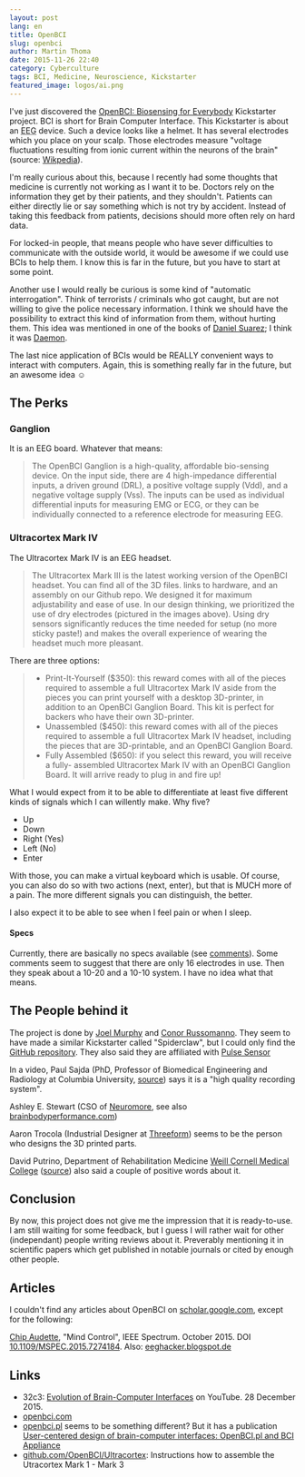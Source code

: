 ```yaml
---
layout: post
lang: en
title: OpenBCI
slug: openbci
author: Martin Thoma
date: 2015-11-26 22:40
category: Cyberculture
tags: BCI, Medicine, Neuroscience, Kickstarter
featured_image: logos/ai.png
---
```

I've just discovered the
[OpenBCI: Biosensing for Everybody](https://www.kickstarter.com/projects/openbci/openbci-biosensing-for-everybody) Kickstarter project. BCI is short for Brain Computer
Interface. This Kickstarter is about an
<abbr title="Electroencephalography">EEG</abbr> device. Such a device looks
like a helmet. It has several electrodes which you place on your scalp. Those
electrodes measure "voltage fluctuations resulting from ionic current within
the neurons of the brain" (source: [Wikpedia](https://en.wikipedia.org/wiki/Electroencephalography)).

I'm really curious about this, because I recently had some thoughts that
medicine is currently not working as I want it to be. Doctors rely on the
information they get by their patients, and they shouldn't. Patients can either
directly lie or say something which is not try by accident. Instead of taking
this feedback from patients, decisions should more often rely on hard data.

For locked-in people, that means people who have sever difficulties to
communicate with the outside world, it would be awesome if we could use BCIs
to help them. I know this is far in the future, but you have to start at some
point.

Another use I would really be curious is some kind of "automatic
interrogation". Think of terrorists / criminals who got caught, but are not
willing to give the police necessary information. I think we should have the
possibility to extract this kind of information from them, without hurting
them. This idea was mentioned in one of the books of [Daniel Suarez](https://en.wikipedia.org/wiki/Daniel_Suarez_(author)); I think it was [Daemon](https://en.wikipedia.org/wiki/Daemon_(novel_series)).

The last nice application of BCIs would be REALLY convenient ways to interact
with computers. Again, this is something really far in the future, but an
awesome idea ☺


## The Perks

### Ganglion

It is an EEG board. Whatever that means:

> The OpenBCI Ganglion is a high-quality, affordable bio-sensing device. On the
> input side, there are 4 high-impedance differential inputs, a driven ground
> (DRL), a positive voltage supply (Vdd), and a negative voltage supply (Vss).
> The inputs can be used as individual differential inputs for measuring EMG or
> ECG, or they can be individually connected to a reference electrode for
> measuring EEG.


### Ultracortex Mark IV

The Ultracortex Mark IV is an EEG headset.

> The Ultracortex Mark III is the latest working version of the OpenBCI
> headset. You can find all of the 3D files. links to hardware, and an assembly
> on our Github repo. We designed it for maximum adjustability and ease of use.
> In our design thinking, we prioritized the use of dry electrodes (pictured in
> the images above). Using dry sensors significantly reduces the time needed
> for setup (no more sticky paste!) and makes the overall experience of wearing
> the headset much more pleasant.

There are three options:

> * Print-It-Yourself ($350): this reward comes with all of the pieces required
>   to assemble a full Ultracortex Mark IV aside from the pieces you can print
>   yourself with a desktop 3D-printer, in addition to an OpenBCI Ganglion Board.
>   This kit is perfect for backers who have their own 3D-printer.
> * Unassembled ($450): this reward comes with all of the pieces required to
>   assemble a full Ultracortex Mark IV headset, including the pieces that are
>   3D-printable, and an OpenBCI Ganglion Board.
> * Fully Assembled ($650): if you select this reward, you will receive a fully-
>   assembled Ultracortex Mark IV with an OpenBCI Ganglion Board. It will arrive
>   ready to plug in and fire up!

What I would expect from it to be able to differentiate at least five different
kinds of signals which I can willently make. Why five?

* Up
* Down
* Right (Yes)
* Left (No)
* Enter

With those, you can make a virtual keyboard which is usable. Of course, you can
also do so with two actions (next, enter), but that is MUCH more of a pain. The
more different signals you can distinguish, the better.

I also expect it to be able to see when I feel pain or when I sleep.


#### Specs

Currently, there are basically no specs available (see [comments](https://www.kickstarter.com/projects/openbci/openbci-biosensing-for-everybody/comments)). Some comments seem to suggest
that there are only 16&nbsp;electrodes in use. Then they speak about a 10-20
and a 10-10 system. I have no idea what that means.


## The People behind it
The project is done by [Joel Murphy](https://www.linkedin.com/in/joel-murphy-a402733)
and [Conor Russomanno](https://www.linkedin.com/in/conor-russomanno-90077425). They seem to have
made a similar Kickstarter called "Spiderclaw", but I could only find the
[GitHub repository](https://github.com/OpenBCI/Spiderclaw).
They also said they are affiliated with [Pulse Sensor](https://www.kickstarter.com/projects/1342192419/pulse-sensor-an-open-source-heart-rate-sensor-that)

In a video, Paul Sajda (PhD, Professor of Biomedical Engineering and Radiology at Columbia University, [source](http://bme.columbia.edu/paul-sajda)) says it is a "high quality recording system".

Ashley E. Stewart (CSO of [Neuromore](http://www.neuromore.com/team/), see also [brainbodyperformance.com](http://www.brainbodyperformance.com/aboutdrashleyestewart/dr-ashley-e-stewart/))

Aaron Trocola (Industrial Designer at [Threeform](http://threeformfashion.com/))
seems to be the person who designs the 3D printed parts.

David Putrino, Department of Rehabilitation Medicine [Weill Cornell Medical
College](https://en.wikipedia.org/wiki/Weill_Cornell_Medicine)
([source](http://www.burke.org/research/faculty/31)) also said a couple of
positive words about it.


## Conclusion

By now, this project does not give me the impression that it is ready-to-use.
I am still waiting for some feedback, but I guess I will rather wait for
other (independant) people writing reviews about it. Preverably mentioning it
in scientific papers which get published in notable journals or cited by enough
other people.


## Articles

I couldn't find any articles about OpenBCI on
<a href="https://scholar.google.de/">scholar.google.com</a>, except for the
following:

[Chip Audette](https://github.com/chipaudette), "Mind Control", IEEE Spectrum. October 2015.
DOI [10.1109/MSPEC.2015.7274184](http://ieeexplore.ieee.org/xpl/articleDetails.jsp?arnumber=7274184). Also: [eeghacker.blogspot.de](http://eeghacker.blogspot.de/)

## Links

* 32c3: [Evolution of Brain-Computer Interfaces](https://www.youtube.com/watch?v=en-TDIdeA_g) on YouTube. 28 December 2015.
* [openbci.com](http://openbci.com/)
* [openbci.pl](http://braintech.pl/openbci-pl/) seems to be something different?
  But it has a publication [User-centered design of brain-computer interfaces: OpenBCI.pl and BCI Appliance](http://dx.doi.org/10.2478/v10175-012-0054-1)
* [github.com/OpenBCI/Ultracortex](https://github.com/OpenBCI/Ultracortex):
  Instructions how to assemble the Utracortex Mark&nbsp;1 - Mark&nbsp;3
